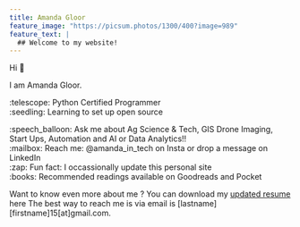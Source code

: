 ```yaml
---
title: Amanda Gloor
feature_image: "https://picsum.photos/1300/400?image=989"
feature_text: |
  ## Welcome to my website!
---
```


Hi :wave:

I am Amanda Gloor.

<d1>
    <dt> :telescope: Python Certified Programmer </dt>
    <dt> :seedling: Learning to set up open source </dt>
</d1>
<p>    
:speech_balloon: Ask me about Ag Science & Tech, GIS Drone Imaging, Start Ups, Automation and AI or Data Analytics!! <br>
:mailbox: Reach me: @amanda_in_tech on Insta or drop a message on LinkedIn <br>
:zap: Fun fact: I occassionally update this personal site <br>
:books: Recommended readings available on Goodreads and Pocket 
</p>

Want to know even more about me ?
You can download my [updated resume](resume.md) here
The best way to reach me is via email is [lastname][firstname]15[at]gmail.com.
